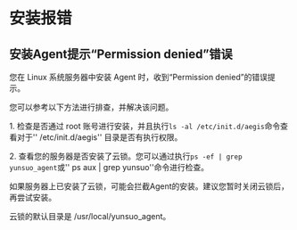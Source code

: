 

# 安装报错

## 安装Agent提示“Permission denied”错误

您在 Linux 系统服务器中安装 Agent 时，收到“Permission denied”的错误提示。

您可以参考以下方法进行排查，并解决该问题。

1\. 检查是否通过 root 账号进行安装，并且执行`ls -al /etc/init.d/aegis`命令查看对于''
/etc/init.d/aegis'' 目录是否有执行权限。

2\. 查看您的服务器是否安装了云锁。您可以通过执行`ps -ef | grep yunsuo_agent`或'' ps aux | grep
yunsuo''命令进行检查。

如果服务器上已安装了云锁，可能会拦截Agent的安装。建议您暂时关闭云锁后，再尝试安装。

云锁的默认目录是 /usr/local/yunsuo\_agent。
